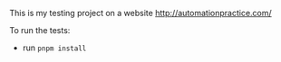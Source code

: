 This is my testing project on a website http://automationpractice.com/

To run the tests:
- run `pnpm install`
